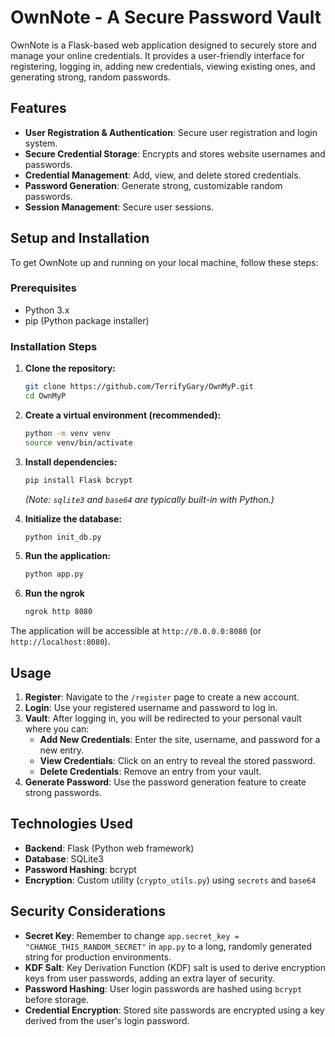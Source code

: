 # OwnNote - A Secure Password Vault

OwnNote is a Flask-based web application designed to securely store and manage your online credentials. It provides a user-friendly interface for registering, logging in, adding new credentials, viewing existing ones, and generating strong, random passwords.

## Features

- **User Registration & Authentication**: Secure user registration and login system.
- **Secure Credential Storage**: Encrypts and stores website usernames and passwords.
- **Credential Management**: Add, view, and delete stored credentials.
- **Password Generation**: Generate strong, customizable random passwords.
- **Session Management**: Secure user sessions.

## Setup and Installation

To get OwnNote up and running on your local machine, follow these steps:

### Prerequisites

- Python 3.x
- pip (Python package installer)

### Installation Steps

1. **Clone the repository:**
   ```bash
   git clone https://github.com/TerrifyGary/OwnMyP.git
   cd OwnMyP
   ```

2. **Create a virtual environment (recommended):**
   ```bash
   python -m venv venv
   source venv/bin/activate
   ```

3. **Install dependencies:**
   ```bash
   pip install Flask bcrypt
   ```
   *(Note: `sqlite3` and `base64` are typically built-in with Python.)*

4. **Initialize the database:**
   ```bash
   python init_db.py
   ```

5. **Run the application:**
   ```bash
   python app.py
   ```

6. **Run the ngrok**
    ```bash
    ngrok http 8080
    ```

The application will be accessible at `http://0.0.0.0:8080` (or `http://localhost:8080`).

## Usage

1. **Register**: Navigate to the `/register` page to create a new account.
2. **Login**: Use your registered username and password to log in.
3. **Vault**: After logging in, you will be redirected to your personal vault where you can:
   - **Add New Credentials**: Enter the site, username, and password for a new entry.
   - **View Credentials**: Click on an entry to reveal the stored password.
   - **Delete Credentials**: Remove an entry from your vault.
4. **Generate Password**: Use the password generation feature to create strong passwords.

## Technologies Used

- **Backend**: Flask (Python web framework)
- **Database**: SQLite3
- **Password Hashing**: bcrypt
- **Encryption**: Custom utility (`crypto_utils.py`) using `secrets` and `base64`

## Security Considerations

- **Secret Key**: Remember to change `app.secret_key = "CHANGE_THIS_RANDOM_SECRET"` in `app.py` to a long, randomly generated string for production environments.
- **KDF Salt**: Key Derivation Function (KDF) salt is used to derive encryption keys from user passwords, adding an extra layer of security.
- **Password Hashing**: User login passwords are hashed using `bcrypt` before storage.
- **Credential Encryption**: Stored site passwords are encrypted using a key derived from the user's login password.
